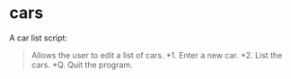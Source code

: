# cars
A car list script:
> Allows the user to edit a list of cars.
*1. Enter a new car.
*2. List the cars.
*Q. Quit the program.
